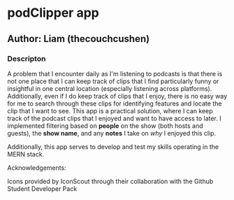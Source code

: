 # podClipper app

## Author: Liam (thecouchcushen)

### Descripton

A problem that I encounter daily as I'm listening to podcasts is that there is not one place that I can keep track of clips that I find particularly funny or insightful in one central location (especially listening across platforms). Additionally, even if I do keep track of clips that I enjoy, there is no easy way for me to search through these clips for identifying features and locate the clip that I want to see. This app is a practical solution, where I can keep track of the podcast clips that I enjoyed and want to have access to later. I implemented filtering based on **people** on the show (both hosts and guests), the **show name**, and any **notes** I take on *why* I enjoyed this clip.

Additionally, this app serves to develop and test my skills operating in the MERN stack.

Acknowledgements:

Icons provided by IconScout through their collaboration with the Github Student Developer Pack
